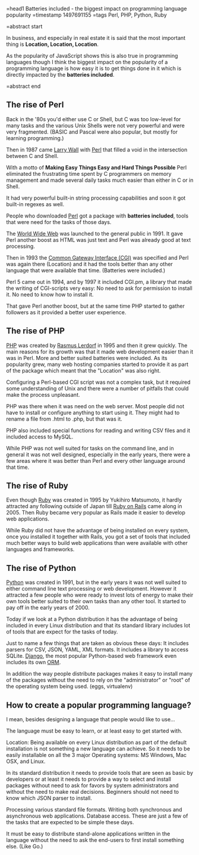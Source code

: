 =head1 Batteries included - the biggest impact on programming language popularity
=timestamp 1497691155
=tags Perl, PHP, Python, Ruby

=abstract start

In business, and especially in real estate it is said that the most important thing is <b>Location, Location, Location</b>.

As the popularity of JavaScript shows this is also true in programming languages though I think the biggest impact on the popularity of a programming language is how easy it is to get things done in it which is directly impacted by the <b>batteries included</b>.

=abstract end

<h2>The rise of Perl</h2>

Back in the '80s you'd either use C or Shell, but C was too low-level for many tasks and the various Unix Shells were not very powerful and were very fragmented. 
(BASIC and Pascal were also popular, but mostly for learning programming.)

Then in 1987 came <a href="http://www.wall.org/~larry/">Larry Wall</a> with <a href="https://en.wikipedia.org/wiki/Perl">Perl</a> that filled a void in the intersection between C and Shell.

With a motto of <b>Making Easy Things Easy and Hard Things Possible</b> Perl eliminated the frustrating time spent by C programmers on memory management and made several daily tasks much easier than either in C or in Shell.

It had very powerful built-in string processing capabilities and soon it got built-in regexes as well.

People who downloaded <a href="http://www.perl.org/">Perl</a> got a package with <b>batteries included</b>, tools that were need for the tasks of those days.

The <a href="https://en.wikipedia.org/wiki/World_Wide_Web">World Wide Web</a> was launched to the general public in 1991. It gave Perl another boost as HTML was just text and Perl was already good at text processing.

Then in 1993 the <a href="https://en.wikipedia.org/wiki/Common_Gateway_Interface">Common Gateway Interface (CGI)</a> was specified and Perl was again there (Location) and it had the tools better than any other language that were available that time. (Batteries were included.)

Perl 5 came out in 1994, and by 1997 it included CGI.pm, a library that made the writing of CGI-scripts very easy: No need to ask for permission to install it. No need to know how to install it.

That gave Perl another boost, but at the same time PHP started to gather followers as it provided a better user experience.

<h2>The rise of PHP</h2>

<a href="https://en.wikipedia.org/wiki/PHP">PHP</a> was created by <a href="https://lerdorf.com/">Rasmus Lerdorf</a> in 1995 and then it grew quickly. The main reasons for its growth was that it made web development easier than it was in Perl. More and better suited batteries were included. As its popularity grew, many web hosting companies started to provide it as part of the package which meant that the "Location" was also right.

Configuring a Perl-based CGI script was not a complex task, but it required some understanding of Unix and there were a number of pitfalls that could make the process unpleasant.

PHP was there when it was need on the web server. Most people did not have to install or configure anything to start using it. They might had to rename a file from .html to .php, but that was it.

PHP also included special functions for reading and writing CSV files and it included access to MySQL.

While PHP was not well suited for tasks on the command line, and in general it was not well designed, especially in the early years, there were a few areas where it was better than Perl and every other language around that time.

<h2>The rise of Ruby</h2>

Even though <a href="https://en.wikipedia.org/wiki/Ruby_(programming_language)">Ruby</a> was created in 1995 by Yukihiro Matsumoto, it hardly attracted any following outside of Japan till <a href="http://rubyonrails.org/">Ruby on Rails</a> came along in 2005. Then Ruby became very popular as Rails made it easier to develop web applications.

While Ruby did not have the advantage of being installed on every system, once you installed it together with Rails, you got a set of tools that included much better ways to build web applications than were available with other languages and frameworks.

<h2>The rise of Python</h2>

<a href="https://en.wikipedia.org/wiki/Python_(programming_language)">Python</a> was created in 1991, but in the early years it was not well suited to either command line text processing or web development. However it attracted a few people who were ready to invest lots of energy to make their own tools better suited to their own tasks than any other tool. It started to pay off in the early years of 2000.

Today if we look at a Python distribution it has the advantage of being included in every Linux distribution and that its standard library includes lot of tools that are expect for the tasks of today.

Just to name a few things that are taken as obvious these days: It includes parsers for CSV, JSON, YAML, XML formats. It includes a library to access SQLite.
<a href="https://en.wikipedia.org/wiki/Django_(web_framework)">Django</a>, the most popular Python-based web framework even includes its own <a href="https://en.wikipedia.org/wiki/Object-relational_mapping">ORM</a>.

In addition the way people distribute packages makes it easy to install many of the packages without the need to rely on the "administrator" or "root" of the operating system being used. (eggs, virtualenv)

<h2>How to create a popular programming language?</h2>

I mean, besides designing a language that people would like to use...

The language must be easy to learn, or at least easy to get started with.

Location: Being available on every Linux distribution as part of the default installation is not something a new language can achieve. So it needs to be easily installable on all the 3 major Operating systems: MS Windows, Mac OSX, and Linux.

In its standard distribution it needs to provide tools that are seen as basic by developers
or at least it needs to provide a way to select and install packages without need to ask
for favors by system administrators and without the need to make real decisions.
Beginners should not need to know which JSON parser to install.

Processing various standard file formats. Writing both synchronous and asynchronous web applications. Database access.
These are just a few of the tasks that are expected to be simple these days.

It must be easy to distribute stand-alone applications written in the language without the need to ask the end-users to first install something else. (Like Go.)

